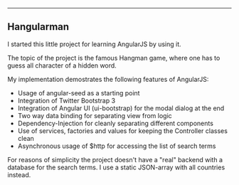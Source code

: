 --------------------------------
Hangularman
--------------------------------

I started this little project for learning AngularJS by using it.

The topic of the project is the famous Hangman game, where one has to guess
all character of a hidden word.

My implementation demostrates the following features of AngularJS:
- Usage of angular-seed as a starting point
- Integration of Twitter Bootstrap 3
- Integration of Angular UI (ui-bootstrap) for the modal dialog at the end
- Two way data binding for separating view from logic
- Dependency-Injection for cleanly separating different components
- Use of services, factories and values for keeping the Controller classes clean
- Asynchronous usage of $http for accessing the list of search terms


For reasons of simplicity the project doesn't have a "real" backend with a database for the search terms.
I use a static JSON-array with all countries instead.
